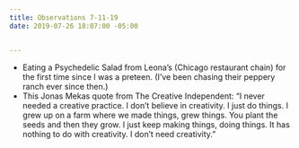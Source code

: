 ```yaml
---
title: Observations 7-11-19
date: 2019-07-26 18:07:00 -05:00


---
```


- Eating a Psychedelic Salad from Leona’s (Chicago restaurant chain) for the first time since I was a preteen. (I’ve been chasing their peppery ranch ever since then.)
- This Jonas Mekas quote from The Creative Independent: “I never needed a creative practice. I don’t believe in creativity. I just do things. I grew up on a farm where we made things, grew things. You plant the seeds and then they grow. I just keep making things, doing things. It has nothing to do with creativity. I don’t need creativity.”
